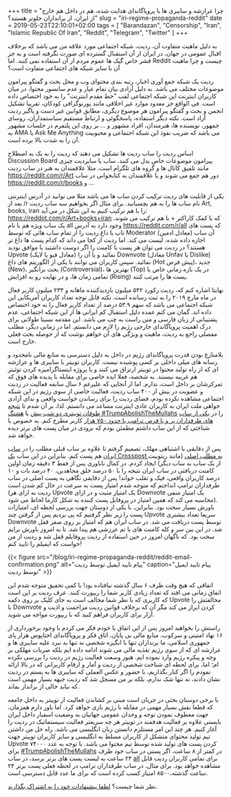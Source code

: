 +++
title = "چرا عرازشه و سایبری ها با پروپاگاندای هدایت شده، هم در داخل هم خارج از ایران، از براندازان جلوتر هستند؟"
slug = "iri-regime-propaganda-reddit"
date = 2019-05-23T22:10:01+02:00
tags = [ "Barandazan", "Censorship", "Iran", "Islamic Republic Of Iran", "Reddit", "Telegram", "Twitter" ]
+++

به دلیل ماهیت متفاوت آن، ردیت، شبکه اجتماعی مورد علاقه من می باشد که برخلاف اقبال عمومی در جهان، در ایران از آن استقبال گسترده ای صورت نگرفته است و به جز قشر خاص گیک ها عموم مردم از آن استفاده نمی کنند. اما Reddit چیست و چرا ماهیت آن با سایر شبکه های اجتماعی متفاوت است؟

 ردیت یک شبکه جمع آوری اخبار، رتبه بندی محتوای وب و محل بحث و گفتگو پیرامون موضوعات مختلف می باشد. به دلیل آزادی بیان تمام عیار و عدم سانسور محتوا، در میان کاربران اینترنت این شبکه اجتماعی لقب "خط مقدم اینترنت" را به خود اختصاص داده است. فی الواقع جز معدود موارد غیر اخلاقی مانند پورنوگرافی کودکان، تقریبا تشکیل انجمن و بحث و گفتگو پیرامون هر موضوع دیگری، مطابق قوانین غیر دست و پاگیر ردیت آزاد است. نکته دیگر استفاده، پاسخگوئی و ارتباط مستقیم سیاستمداران، روسای جمهور، نویسنده ها، هنرمندان، افراد مشهور و ... بر روی این پلتفرم در جلسات مشهور به AMA یا Ask Me Anything می باشد که ضریب نفوذ این شبکه اجتماعی و محبوبیت آن را به شدت بالا برده است.

<!--more-->

 اساس ردیت را ساب ردیت ها تشکیل می دهند که ردیت را به یک به اصطلاح Discussion Board پیرامون موضوعات خاص بدل می کنند. ساب یا سابردیت چیزی مانند تلفیق کانال ها و گروه های تلگرام است. مثلا علاقمندان به هنر در ساب ردیت https://reddit.com/r/Art دور هم جمع می شوند و یا علاقمندان به کتابخوانی در ساب https://reddit.com/r/books و ...

یکی از قابلیت های ردیت ترکیب کردن ساب ها می باشد مثلا می توانید در آدرس اینترنتی بعد از /r نام ساب ها را به هم بچسبانید. برای مثال اگر بخواهیم سه ساب ردیت Art, books, iran را با هم ترکیب کنیم به این شکل در می آید: https://reddot.com/r/Art+books+iran که با کمک کاراکتر + با هم ترکیب می شوند. یک ساب ویژه هم با نام all وجود دارد به آدرس https://reddit.com/r/all که پست های تاپ یا داغ ردیت را از تمام ساب هائی که توسط Moderator آن ساب (معادل ادمین) اجازه داده شده، لیست می کند. اما ردیت از کجا می داند که کدام پست ها داغ تر هستند؟ در ردیت می توان هر پست یا کامنت را اگر دوست داشتید یا موافق بودید Upvote (معادل فیو یا لایک) نمائید و یا آن را Downvote (معادل Unfav یا Dislike) نمائید. سپس کاربران می توانند با یکی از الگوریتم های داغ (Hot پیش فرض)، جدید (New)، بحث برانگیر (Controversial)، بهترین ها (Top) در یک بازه زمانی خاص یا تمامی زمان ها، و در نهایت رو به افزایش (Rising) پست ها را مرتب کنند.

نهایتا اشاره کنم که، ردیت رکورد ۵۴۲ میلیون بازدیدکننده ماهانه و ۲۳۴ میلیون کاربر فعال در ماه مارچ ۲۰۱۹ را به ثبت رسانده است. نکته قابل توجه تعداد کاربران آمریکایی این شبکه اجتماعی می باشد که سهم ۵۳.۹ درصد از تعداد کاربر فعال را به خود اختصاص داده اند. گمان می کنم عمده دلیل استقبال کم ایرانی ها از این شبکه اجتماعی، عدم پشتیبانی از زبان فارسی و متن راست به چپ می باشد. این مقدمه نسبتا طولانی برای درک اهمیت پروپاگاندای خارجی رژیم را لازم می دانستم. اما در زمانی دیگر، مطلب مفصلی راجع به ردیت، ماهیت و ویژگی های آن خواهم نوشت که از حوصله بحث فعلی خارج است.

بلامنازع بودن قدرت پروپاگاندای رژیم در داخل به دلیل دسترسی به منابع مالی نامحدود و رسانه های میلی داخلی بر کسی پوشیده نیست. کاربران توییتر با سایبری ها و عرازشه ای که از راه تولید محتوا در توییتر ارتزاق می کنند و یا پروژه اینستاگرامیزه کردن توئیتر هم غریبه نیستند. به شخصه، فعلا ایده خاصی برای مقابله با پدیده های فوق که تمرکزشان بر داخل است، ندارم. اما از آنجایی که علیرغم ۶ سال سابقه فعالیت در ردیت و عضویت در بیش از ۴۰۰ ساب ردیت، فعالیت خاصی از سوی رژیم در این شبکه اجتماعی مشاهده نکرده بودم، فضای ردیت را برای رساندن خواست واقعی و ندای آزادی خواهی ملت ایران به کاربران عادی اینترنت مساعد می دانستم. لذا، بر آن شدم تا [نتیجه طوفان توییتری دو شب پیش](https://www.reddit.com/r/The_Donald/comments/brpkqi/last_night_people_of_iran_asked_president_trump/) با [هشتگ #TrumpAbolishTheMullahs](https://twitter.com/hashtag/TrumpAbolishTheMullahs?src=hash) را در [یکی از ساب های طرفداران پر و پا قرص ترامپ با حدود ۷۵۰ هزار](https://www.reddit.com/r/The_Donald/) کاربر مطرح کنم. به خصوص با شناختی که از این ساب داشتم مطمئن بودم که بزودی در میان پست های برتر دیده خواهد شد.

پس از دقایقی با اشتباهی مهلک، تصمیم گرفتم تا علاوه بر ساب قبلی مطلب را  در [ساب ایران](https://reddit.com/r/iran) هم پست کنم. بنابراین در این ساب  [یک Crosspost به مطلب اصلی](https://www.reddit.com/r/iran/comments/brpox8/last_night_people_of_iran_asked_president_trump/) (مانند ریتوییت از یک ساب به ساب دیگر) ایجاد کردم. در کمال ناباوری پس از فقط ۳ دقیقه زمان اولین کامنت دریافتی در ساب ایران نتیجه را با ۵۰ درصد خلق مجاهدین، ۴۰ درصد بات و ۱۰ درصد کاربران واقعی، فیک و تقلب خواند! پس از دقایقی نگاهی به پست اصلی در ساب طرفداران ترامپ انداختم که متوجه شدم امتیاز پست به سرعت در حال کم شدن است (ردیت به ازای هر Upvote یک امتیاز مثبت و در ازای Downvote یک امتیاز منفی محاسبه می کند که همین امتیاز در پروفایل پست کننده به شکل کارما لحاظ می شود). باورش بسیار سخت بود. بنابراین، با یکی از دوستان جهت بررسی لحظه ای، امتیازات پست را زیر نظر گرفتیم که پی بردیم پس از گرفتن چند Upvote سریعا تعداد بیشتری Downvote توسط پست دریافت می شد. در ساب ایران هم  که امتیاز بر روی صفر قفل شد. در این بین سر و کله کامنت های با تم عرزشی  هم پیدا شد. تا به امروز باورش برایم سخت بود. که ناگهان امروز در حین  استفاده از ردیت پروفایلم قفل شد و ردیت از من خواست که ایمیلم را تایید کنم!

{{< figure src="/blog/iri-regime-propaganda-reddit/reddit-email-confirmation.png" alt="پیام تایید ایمیل توسط ردیت" caption="پیام تایید ایمیل توسط ردیت" >}}

اتفاقی که هیچ وقت ظرف ۶ سال گذشته نیافتاده بود! با کمی تحقیق متوجه شدم این اتفاق زمانی می افتد که تعداد زیادی کاربر شما را ریپورت کنند. عرف ردیت بر این است که کاربری که با نظر شما مخالف است به جای کلیک بر روی دکمه Upvote مخالفتش را با Downvote کردن ابراز می کند مگر  آن که برخلاف قوانین ردیت مزاحمت و اذیت و آزار برای کاربران فراهم کنید که با ریپورت مواجه می شوید.

راستش را بخواهید امروز پس از این اتفاق با خودم فکر می کردم با وجود برخورداری از ۱۶ نهاد امنیتی و سرکوب، منابع مالی بی پایان، اتاق فکر و پروپاگاندای اختاپوس هزار پای جمهوری اسلامی، ما برندازان تنها با انگیزه شخصی نه تنها به نبرد علیه سایبری ها و عرازشه ای که از سوی رژیم تغذیه مالی می شوند ادامه داده ایم بلکه ضربات مهلکی بر وجه و پیکره رژیم وارد نموده ایم. هنوز وسعت فعالیت رژیم در ردیت را بررسی نکرده ام؛ اما، برای لحظه ای شناخت شخصی از ردیت و آمار و ارقام کاربرانی که در بالا ارائه نمودم را اگر کنار بگذاریم، با حضور و عکس العملی که سایبری ها به پستم در ردیت نشان دادند، نه تنها شک ندارم، بلکه بر من مسجل شد که ردیت جبهه بسیار مهمی است که نباید خالی از برانداز بماند.

با برخی دوستان بحثی در جریان است مبنی بر کشاندن فعالیت از توییتر به داخل جامعه که قطعا نقش بسیار مهمی در مقابله با رژیم بازی خواهد کرد. اما باور دارم همزمان، جهت معطوف نمودن توجه و وجدان عمومی جهانیان به وضعیت اسفبار داخل ایران بایستی علاوه بر فعالیت هدفمند در توییتر هر چه سریعتر فعالیت سیستماتیک در ردیت را آغاز کنیم. هر چند این امر مستلزم دانستن زبان انگلیسی می باشد. راه حل من داشتن تیم تولید محتوای متشکل از کاربران مسلط به انگلیسی و سایر کاربران توییتر جهت Upvote کردن پست های تولید شده توسط تیم محتوا می باشد. با توجه به عدد ۷۴۰۰۰ برای [#TrumpAbolishTheMullahs](https://twitter.com/hashtag/TrumpAbolishTheMullahs?src=hash) در کمتر از ۸ ساعت، اگر پستی در ساب خود ظرف ۲۴ ساعت به لیست پست های برتر برسد، در ساب [all](https://reddit.com/r/all) برای تمامی کاربران ردیت قابل مشاهده خواهد بود. برای مثال، در ساب طرفداران ترامپ در لحظه فعلی پست برتر ۲۴ ساعت گذشته،۸۵۰۰ امتیاز کسب کرده است که برای ما عدد قابل دسترسی است.

نظر شما چیست؟ [لطفا پیشنهادات خود را به اشتراک بگذارید](https://twitter.com/mamadou_babaei/status/1131631103025004544).

